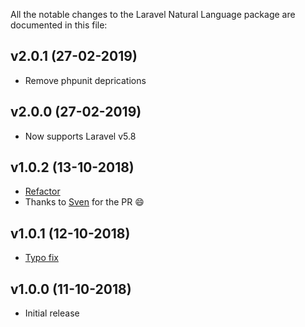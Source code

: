 All the notable changes to the Laravel Natural Language package are documented in this file:

## v2.0.1 (27-02-2019)
- Remove phpunit deprications

## v2.0.0 (27-02-2019)
- Now supports Laravel v5.8

## v1.0.2 (13-10-2018)
- [Refactor](https://github.com/JoggApp/laravel-natural-language/pull/3)
- Thanks to [Sven](https://github.com/svenluijten) for the PR :smile:

## v1.0.1 (12-10-2018)
- [Typo fix](https://github.com/JoggApp/laravel-natural-language/pull/1)

## v1.0.0 (11-10-2018)
- Initial release
